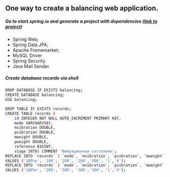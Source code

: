 ## One way to create a balancing web application.

##### Go to start.spring.io and generate a project with dependencies ([link to project](https://start.spring.io/#!type=maven-project&language=java&platformVersion=3.1.1&packaging=jar&jvmVersion=17&groupId=com.example&artifactId=demo&name=demo&description=Demo%20project%20for%20Spring%20Boot&packageName=com.example.demo&dependencies=mysql,web,freemarker,security))
- Spring Web;
- Spring Data JPA;
- Apache Framemarket;
- MySQL Driver
- Spring Security
- Java Mail Sender.

##### Create database records via shell

```sh
DROP DATABASE IF EXISTS balancing;
CREATE DATABASE balancing;
USE balancing;

DROP TABLE IF EXISTS records;
CREATE TABLE records (
	id INTEGER NOT NULL AUTO_INCREMENT PRIMARY KEY,
    mode VARCHAR(50),
    mvibration DOUBLE,
    pvibration DOUBLE,
	mweight DOUBLE,
    pweight DOUBLE, 
	reference BIGINT,
	stage INT8) COMMENT 'Вибрационное состояние';
REPLACE INTO `records` ( `mode`, `mvibration`, `pvibration`, `mweight`, `pweight`, `reference`, `stage`) 
VALUES ('100%n', '100', '200', '200','200', '1','0');
REPLACE INTO `records` ( `mode`, `mvibration`, `pvibration`, `mweight`, `pweight`, `reference`, `stage`) 
VALUES ('100%n', '200', '300', '300','300', '1','0');
```